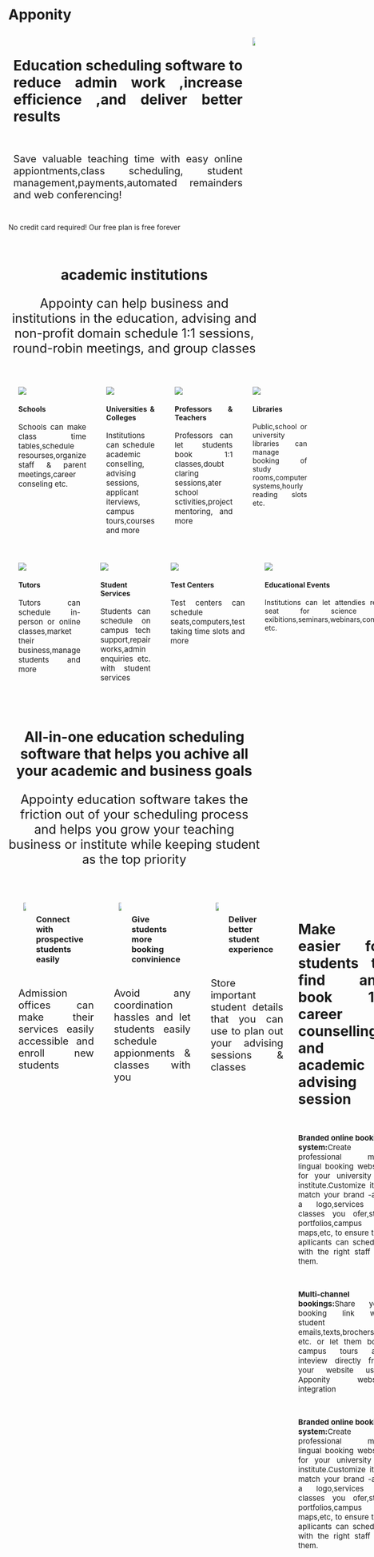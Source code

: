 # Apponity
<!DOCTYPE html>
<html>
<head>
<style>
html	{
	scroll-behavior: smooth;
}
.row	{
	display: flex;
}
.column	{
	text-align: justify;
	flex: 50%;
	padding: 10px;
}
.row1	{
	display: flex;
}
.column1	{
	text-align: justify;
	flex: 33.33%;
	padding: 20px;
}
	
</style>
</head>

<body>
<div class="row">
<div class="column">
<h1><b>  Education scheduling software to reduce admin work ,increase efficience ,and deliver better results  </b></h1><br>
<p style="font-size:20px;">Save valuable teaching time with easy online appiontments,class scheduling, student management,payments,automated remainders and web conferencing!</p>
</div>
<div class="column">
<img src="C:/Users/Intel/Desktop/appointy/Happy-educator-using-Educator-scheduling-software.svg">
</div>
</div>

<p>No credit card required! Our free plan is free forever</p>
<br>

<h1 style="text-align: center;">academic institutions</h1>
<p style="text-align: center;font-size:25px;">Appointy can help business and institutions in the education, advising and non-profit domain schedule 1:1 sessions, round-robin meetings, and group classes</p>
<br>
<div class="row1">
<div class="column1">
<img src="C:/Users/Intel/Desktop/appointy/Schools.svg" >
<h4>Schools</h4>
<p style="font-size:15px;">Schools can make class time tables,schedule resourses,organize staff & parent meetings,career conseling etc.</p>
</div>
<div class="column1">
<img src="C:/Users/Intel/Desktop/appointy/Universities-and-Colleges.svg" >
<h4>Universities & Colleges</h4>
<p style="font-size:15px;">Institutions can schedule academic conselling, advising sessions, applicant iterviews, campus tours,courses and more</p>
</div>
<div class="column1">
<img src="C:/Users/Intel/Desktop/appointy/Professors-Teachers.svg" >
<h4>Professors & Teachers</h4>
<p style="font-size:15px;">Professors can let students book 1:1 classes,doubt claring sessions,ater school sctivities,project mentoring, and more</p>
</div>
<div class="column1">
<img src="C:/Users/Intel/Desktop/appointy/Libraries.svg" >
<h4>Libraries</h4>
<p style"font-size:15px;">Public,school or university libraries can manage booking of study rooms,computer systems,hourly reading slots etc.</p>
</div>
</div>
<div class="row1">
<div class="column1">
<img src="C:/Users/Intel/Desktop/appointy/Tutors.svg" >
<h4>Tutors</h4>
<p style="font-size:15px;">Tutors can schedule in-person or online classes,market their business,manage students and more</p>
</div>
<div class="column1">
<img src="C:/Users/Intel/Desktop/appointy/Student-Services.svg" >
<h4>Student Services</h4>
<p style="font-size:15px;">Students can schedule on campus tech support,repair works,admin enquiries etc. with student services</p>
</div>
<div class="column1">
<img src="C:/Users/Intel/Desktop/appointy/Test-Centers.svg" >
<h4>Test Centers</h4>
<p style="font-size:15px;">Test centers can schedule seats,computers,test taking time slots and more</p>
</div>
<div class="column1">
<img src="C:/Users/Intel/Desktop/appointy/Educational-Events.svg" >
<h4>Educational Events</h4>
<p style"font-size:15px;">Institutions can let attendies reserve a seat for science fairs,art exibitions,seminars,webinars,conferences etc.</p>
</div>
</div>
<br>

<h1 style="text-align: center;">All-in-one education scheduling software that helps you achive all your academic and business goals</h1>
<p style="text-align: center;font-size:25px;">Appointy education software takes the friction out of your scheduling process and helps you grow your teaching business or institute while keeping student as the top priority</p>
<br>
<div class="row1">
<div class="column1">
<div class="row">
<div class="column">
<img src="C:/Users/Intel/Desktop/appointy/Tutors.svg" >
</div>
<div class="column">
<h3>Connect with prospective students easily</h3>
</div>
</div>
<p style="font-size:20px;">Admission offices can make their services easily accessible and enroll new students</p>
</div>
<div class="column1">
<div class="row">
<div class="column">
<img src="C:/Users/Intel/Desktop/appointy/Student-Services.svg" >
</div>
<div class="column">
<h3>Give students more booking convinience</h3>

</div>
</div>
<p style="font-size:20px;">Avoid any coordination hassles and let students easily schedule appionments & classes with you</p>
</div>
<div class="column1">
<div class="row">
<div class="column">
<img src="C:/Users/Intel/Desktop/appointy/Test-Centers.svg">
</div>
<div class="column">
<h3>Deliver better student experience</h3>
</div>
</div>
<p style="font-size:20px;">Store important student details that you can use to plan out your advising sessions & classes</p>
</div>
<br>


<div class="row">
<div class="column">
<br>
<h1><b> Make it easier for students to find and book 1:1 career counselling and academic advising session</b></h1><br>
<p style="font-size:15px;"><b>Branded online booking system:</b>Create a professional multi lingual booking website for your university or institute.Customize it to match your brand -add a logo,services or classes you ofer,staff portfolios,campus maps,etc, to ensure taht apllicants can schedule with the right staff for them.</p>
<br>

<p style="font-size:15px;"><b>Multi-channel bookings:</b>Share your booking link with student emails,texts,brochers etc. or let them book campus tours and inteview directly from your website using Apponity website integration</p>
<br>

<p style="font-size:15px;"><b>Branded online booking system:</b>Create a professional multi lingual booking website for your university or institute.Customize it to match your brand -add a logo,services or classes you ofer,staff portfolios,campus maps,etc, to ensure taht apllicants can schedule with the right staff for them.</p>
<br>
</div>
<div class="column">
<br>
<img src="C:/Users/Intel/Desktop/appointy/Happy-educator-using-Educator-scheduling-software.svg">
</div>
</div>

<br>

<div class="row">

<div class="column">
<br>
<img src="C:/Users/Intel/Desktop/appointy/Happy-educator-using-Educator-scheduling-software.svg">
</div>
<div class="column">
<br>
<h1><b>Personalize sessions based on students needs and elevate their experience and satisfaction</b></h1><br>
<p style="font-size:15px;"><b>Dedicated student profiles:</b>Collect important student information like contact details,classes attended ,payments ,etc.under student profiles.Use notes to make quick remarks about weak subjects ,career analysis ,etc .to communicate progress reports to parents regularly.</p>
<br>

<p style="font-size:15px;"><b>Intake forms:</b>Collect crucial info at the time. of enrollment using our intake forms to prepare better lesson plans and consula consultation 
notes before your sessions</p>
<br>

<p style="font-size:15px;"><b>Online Reputation Management:</b>Automatically request reviews from happy parents and students after a session.Promote these positive reviews on your social media and display them on your booking page with just a  click</p>
<br>
</div>
</div>

<br>
<div class="row">
<div class="column">
<br>
<h1><b>Eliminate the scheduling back and forth to empower students to reach out whenever they need you</b></h1><br>
<br>
<p style="font-size:15px;"><b>24×7online scheduling:</b>Students can easily find a time that works for them a d book a session or sign-up for classes on their own.Confirmed Appoinare tments added to your calender so that you are never double booked!</p>
<br>

<p style="font-size:15px;"><b>Intelligent time zone detection :</b>Help students a d applications around tbe globe and ensure that everyone who wants to schedule with you can view your availability in their time zone.</p>
<p style="font-size:15px;"><b>Web conferencing:</b>Offer students to schedule virtual courses, classes and admission counselling with Appointys Zoom integration.Automatically send a Zoom meeting or class link in scheduling notifications so that students. can join your virtual. classroom with just a click!</p>
<br>
</div>
<div class="column">
<br>
<img src="C:/Users/Intel/Desktop/appointy/Happy-educator-using-Educator-scheduling-software.svg">
</div>
</div>

<br>

<h1 style="text-align: center;">Appointy handles your everyday admin so that you can focus on increasing student success</h1>
<p style="text-align: center;font-size:25px;">Cost-efficient education booking software that streamlines end-to-end operations,reduces no-shows,and ensures that your staff isn't overehelmed</p>
<br>
<div class="row1">
<div class="column1">
<img src="C:/Users/Intel/Desktop/appointy/Calendar Scheduler.svg" >
<h4>Calendar Scheduler</h4>
<p style="font-size:15px;">See your entire schedule at a glance with Appointy easy-to-use calender with colour-coded tiles for teachers and sessions Sync schedule with your personal or professional calenders so that you are never double booked</p>
</div>
<div class="column1">
<img src="C:/Users/Intel/Desktop/appointy/Class Reminders.svg" >
<h4>Class Reminders</h4>
<p style="font-size:15px;">Send automated email and test reminder notifications to students prior to a session,meeting or a class to ensure that they don't miss it.Customize them. to add info like room number, location links. etc.</p>
</div>
<div class="column1">
<img src="C:/Users/Intel/Desktop/appointy/Resource Scheduling .svg" >
<h4>Resource Scheduling </h4>
<p style="font-size:15px;">Reserve equipmemts lab rooms,sports fields, conference halls,etc.automatically when a session is booked.Save time and reduce operational costs that come with manually allocating resources</p>
</div>
<div class="column1">
<img src="C:/Users/Intel/Desktop/appointy/Booking Automation .svg" >
<h4>Booking Automation </h4>
<p style"font-size:15px;">Limit number of meeting and classes you can take in a day/week so that you are  not overloaded.Choose hoe much in advance anyone can   book/cancel,set maximum capacity for a class or session. and more</p>
</div>
</div>
<div class="row1">
<div class="column1">
<img src="C:/Users/Intel/Desktop/appointy/Staff Management.svg" >
<h4>Staff Management</h4>
<p style="font-size:15px;">Boost staff productivity and let them view and manage their own schedules and sick leaves using separate staff logins.Distribute sessions across your team automatically with intelligent staff allocation</p>
</div>
<div class="column1">
<img src="C:/Users/Intel/Desktop/appointy/Online Prepayments.svg" >
<h4>Online Prepayments</h4>
<p style="font-size:15px;">Online Prepayments</p>
</div>
<div class="column1">
<img src="C:/Users/Intel/Desktop/appointy/Reporting and Analytics.svg" >
<h4>Reporting and Analytics </h4>
<p style="font-size:15px;">Keep a track on the number of classes in a week /month,sales, staff utilization a more. Powerful  reporting tools help you spot and resolve operational inefficiencies  and resolve operational inefficiencies and help optimize your processes</p>
</div>
<div class="column1">
<img src="C:/Users/Intel/Desktop/appointy/Scheduling Mobile App.svg" >
<h4>Scheduling Mobile App</h4>
<p style"font-size:15px;">Stay on top of upcoming appointment and schedule changes with Appointys Android and OS mobile app.You and staff can manage scheduling.payments.and reminders even when you are away from the desk</p>
</div>
</div>
<br>
<br>


</body>
</html>
